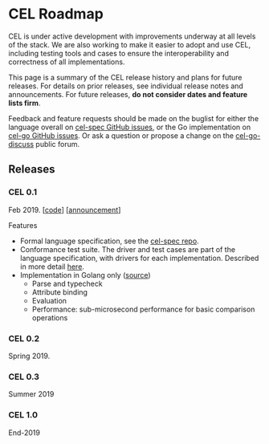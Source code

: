 # CEL Roadmap

CEL is under active development with improvements underway at all levels of the
stack. We are also working to make it easier to adopt and use CEL, including
testing tools and cases to ensure the interoperability and correctness of all
implementations.

This page is a summary of the CEL release history and plans for future releases.
For details on prior releases, see individual release notes and announcements.
For future releases, **do not consider dates and feature lists firm**.

Feedback and feature requests should be made on the buglist for either the
language overall on [cel-spec GitHub issues][], or the Go implementation on
[cel-go GitHub issues][]. Or ask a question or propose a change on the
[cel-go-discuss][] public forum.

[cel-spec GitHub issues]: https://github.com/google/cel-spec/issues
[cel-go GitHub issues]: https://github.com/google/cel-go/issues
[cel-go-discuss]: https://groups.google.com/forum/#!forum/cel-go-discuss

## Releases

### CEL 0.1

Feb 2019.
\[[code](https://github.com/google/cel-go/releases/tag/v0.1.0)\]
\[[announcement](https://groups.google.com/d/topic/cel-go-discuss/tk70TLMqcOo/discussion)\]

Features

- Formal language specification, see the [cel-spec repo](https://github.com/google/cel-spec).
- Conformance test suite. The driver and test cases are part of the language
    specification, with drivers for each implementation. Described in more
    detail [here](https://github.com/google/cel-spec/tests).
- Implementation in Golang only ([source](https://github.com/google/cel-go))
  - Parse and typecheck
  - Attribute binding
  - Evaluation
  - Performance: sub-microsecond performance for basic comparison operations

### CEL 0.2

Spring 2019.

### CEL 0.3

Summer 2019

### CEL 1.0

End-2019